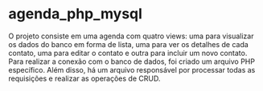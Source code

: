 # agenda_php_mysql
O projeto consiste em uma agenda com quatro views: uma para visualizar os dados do banco em forma de 
lista, uma para ver os detalhes de cada contato, uma para editar o contato e outra para incluir um novo contato. Para 
realizar a conexão com o banco de dados, foi criado um arquivo PHP específico. Além disso, há um arquivo responsável 
por processar todas as requisições e realizar as operações de CRUD.

